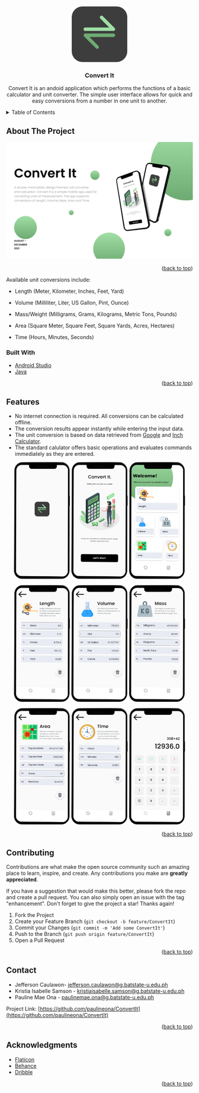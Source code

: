 <div id="top"></div>

<!-- PROJECT LOGO -->
<br />
<div align="center">
  <a href="https://github.com/paulineona/ConvertIt">
    <img src="screenshots/logo.png" alt="Logo" width="150" height="150">
  </a>

<h3 align="center">Convert It</h3>

  <p align="center">
Convert It is an andoid application which performs the functions of a basic calculator and unit converter. The simple user interface allows for quick and easy conversions from a number in one unit to another.  
</div>



<!-- TABLE OF CONTENTS -->
<details>
  <summary>Table of Contents</summary>
  <ol>
    <li>
      <a href="#about">About The Project</a>
      <ul>
        <li><a href="#built-with">Built With</a></li>
      </ul>
    </li>
    <li><a href="#features">Features</a></li>
    <li><a href="#contributing">Contributing</a></li>
    <li><a href="#contact">Contact</a></li>
    <li><a href="#acknowledgments">Acknowledgments</a></li>
  </ol>
</details>


<div id="about">
  
<!-- ABOUT THE PROJECT -->
## About The Project
  
[![Product Name Screen Shot][product-screenshot]](https://example.com)

<p align="right">(<a href="#top">back to top</a>)</p>

Available unit conversions include:
* Length (Meter, Kilometer, Inches, Feet, Yard)
* Volume (Milliliter, Liter, US Gallon, Pint, Ounce)
* Mass/Weight (Milligrams, Grams, Kilograms, Metric Tons, Pounds)
* Area (Square Meter, Square Feet, Square Yards, Acres, Hectares)
* Time (Hours, Minutes, Seconds)

  <div id="built-with">
### Built With

* [Android Studio](https://developer.android.com/)
* [Java](https://www.java.com/en/)

<p align="right">(<a href="#top">back to top</a>)</p>

  </div>
</div>


<div id="features">
  
<!-- FEATURES -->
## Features

* No internet connection is required. All conversions can be calculated offline.
* The conversion results appear instantly while entering the input data.
* The unit conversion is based on data retrieved from <a href="https://www.google.com/">Google</a> and <a href="https://www.inchcalculator.com/">Inch Calculator</a>.
* The standard calulator offers basic operations and evaluates commands immediately as they are entered.
  
<p align="middle">
  
  
  <img src="screenshots/splashscreen.png" width="30%"/>

  <img src="screenshots/on-boarding.png" width="30%"/>

  <img src="screenshots/dashboard.png" width="30%"/>
</p>

  
<p align="middle">
   <img src="screenshots/length.png" width="30%"/>

  <img src="screenshots/volume.png" width="30%"/>

  <img src="screenshots/mass.png" width="30%"/>
</p>
  
<p align="middle">
   <img src="screenshots/area.png" width="30%"/>

  <img src="screenshots/time.png" width="30%"/>

  <img src="screenshots/calculator.png" width="30%"/>
</p>

<p align="right">(<a href="#top">back to top</a>)</p>
  
</div>

<div id="contributing">
  
<!-- CONTRIBUTING -->
## Contributing

Contributions are what make the open source community such an amazing place to learn, inspire, and create. Any contributions you make are **greatly appreciated**.

If you have a suggestion that would make this better, please fork the repo and create a pull request. You can also simply open an issue with the tag "enhancement".
Don't forget to give the project a star! Thanks again!

1. Fork the Project
2. Create your Feature Branch (`git checkout -b feature/ConvertIt`)
3. Commit your Changes (`git commit -m 'Add some ConvertIt'`)
4. Push to the Branch (`git push origin feature/ConvertIt`)
5. Open a Pull Request

<p align="right">(<a href="#top">back to top</a>)</p>

</div>

<div id="contact">
  
<!-- CONTACT -->
## Contact

* Jefferson Caulawon- jefferson.caulawon@g.batstate-u.edu.ph
* Kristia Isabelle Samson - kristiaisabelle.samson@g.batstate-u.edu.ph
* Pauline Mae Ona - paulinemae.ona@g.batstate-u.edu.ph

Project Link: [https://github.com/paulineona/ConvertIt](https://github.com/paulineona/ConvertIt)

<p align="right">(<a href="#top">back to top</a>)</p>

</div>

<div id="acknowledgements">
  
<!-- ACKNOWLEDGMENTS -->
## Acknowledgments

* [Flaticon](https://www.flaticon.com/)
* [Behance](https://www.behance.net/)
* [Dribble](https://dribbble.com/)

<p align="right">(<a href="#top">back to top</a>)</p>


</div>

<!-- MARKDOWN LINKS & IMAGES -->
[product-screenshot]: screenshots/about.png


